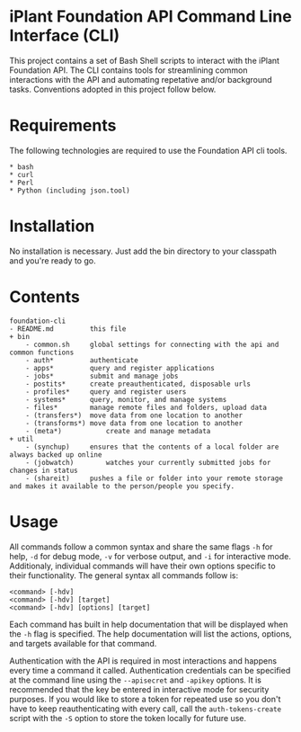 iPlant Foundation API Command Line Interface (CLI)
===================================================

This project contains a set of Bash Shell scripts to interact with the iPlant Foundation API. The CLI contains tools for streamlining common interactions with the API and automating repetative and/or background tasks. Conventions adopted in this project follow below.


Requirements
=================

The following technologies are required to use the Foundation API cli tools. 

	* bash
	* curl
	* Perl
	* Python (including json.tool)	
	
Installation
=================

No installation is necessary. Just add the bin directory to your classpath and you're ready to go.


Contents
=================

	foundation-cli
	- README.md			this file
	+ bin
		- common.sh		global settings for connecting with the api and common functions
		- auth*			authenticate
		- apps*			query and register applications
		- jobs*			submit and manage jobs
		- postits*		create preauthenticated, disposable urls
		- profiles*		query and register users
		- systems*		query, monitor, and manage systems
		- files*		manage remote files and folders, upload data
		- (transfers*)	move data from one location to another
		- (transforms*)	move data from one location to another
		- (meta*)			create and manage metadata
	+ util
		- (synchup)		ensures that the contents of a local folder are always backed up online
		- (jobwatch)		watches your currently submitted jobs for changes in status
		- (shareit)		pushes a file or folder into your remote storage and makes it available to the person/people you specify.


Usage
====================

All commands follow a common syntax and share the same flags `-h` for help, `-d` for debug mode, `-v` for verbose output, and `-i` for interactive mode. Additionaly, individual commands will have their own options specific to their functionality. The general syntax all commands follow is:

	<command> [-hdv]
	<command> [-hdv] [target]
	<command> [-hdv] [options] [target]
	
Each command has built in help documentation that will be displayed when the `-h` flag is specified. The help documentation will list the actions, options, and targets available for that command.

Authentication with the API is required in most interactions and happens every time a command it called. Authentication credentials can be specified at the command line using the `--apisecret` and `-apikey` options. It is recommended that the key be entered in interactive mode for security purposes. If you would like to store a token for repeated use so you don't have to keep reauthenticating with every call, call the `auth-tokens-create` script with the `-S` option to store the token locally for future use.

